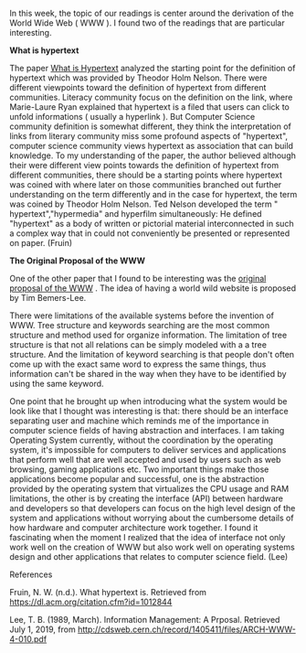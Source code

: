 In this week, the topic of our readings is center around the derivation of the World Wide Web ( WWW ). I found two of the readings that are particular interesting.

**What is hypertext**



The paper [What is Hypertext](http://www.hyperfiction.org/texts/whatHypertextIs.pdf) analyzed the starting point for the definition of hypertext which was provided by Theodor Holm Nelson. There were different viewpoints toward the definition of hypertext from different communities. Literacy community focus on the definition on the link, where Marie-Laure Ryan explained that hypertext is a filed that users can click to unfold informations ( usually a hyperlink ). But Computer Science community definition is somewhat different, they think the interpretation of links from literary community miss some profound aspects of "hypertext", computer science community views hypertext as association that can build knowledge. To my understanding of the paper, the author believed although their were different view points towards the definition of hypertext from different communities, there should be a starting points where hypertext was coined with where later on those communities branched out further understanding on the term differently and in the case for hypertext, the term was coined by Theodor Holm Nelson. Ted Nelson developed the term " hypertext","hypermedia" and hyperfilm simultaneously: He defined "hypertext" as a body of written or pictorial material interconnected in such a complex way that in could not conveniently be presented or represented on paper. (Fruin)



**The Original Proposal of the WWW**

One of the other paper that I found to be interesting was the [original proposal of the WWW](http://cdsweb.cern.ch/record/1405411/files/ARCH-WWW-4-010.pdf) . The idea of having a world wild website is proposed by Tim Bemers-Lee. 

There were limitations of the available systems before the invention of WWW. Tree structure and keywords searching are the most common structure and method used for organize information. The limitation of tree structure is that not all relations can be simply modeled with a a tree structure. And the limitation of keyword searching is that people don't often come up with the exact same word to express the same things, thus information can't be shared in the way when they have to be identified by using the same keyword.

One point that he brought up when introducing what the system would be look like that I thought was interesting is that: there should be an interface separating user and machine which reminds me of the importance in computer science fields of having abstraction and interfaces. I am taking Operating System currently, without the coordination by the operating system, it's impossible for computers to deliver services and applications that perform well that are well accepted and used by users such as web browsing, gaming applications etc. Two important things make those applications become popular and successful, one is the abstraction provided by the operating system that virtualizes the CPU usage and RAM limitations, the other is by creating the interface (API) between hardware and developers so that developers can focus on the high level design of the system and applications without worrying about the cumbersome details of how hardware and computer architecture work together.  I found it fascinating when the moment I realized that the idea of interface not only work well on the creation of WWW but also work well on operating systems design and other applications that relates to computer science field. (Lee)



References

Fruin, N. W. (n.d.). What hypertext is. Retrieved from https://dl.acm.org/citation.cfm?id=1012844



Lee, T. B. (1989, March). Information Management: A Prposal. Retrieved July 1, 2019, from http://cdsweb.cern.ch/record/1405411/files/ARCH-WWW-4-010.pdf




